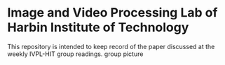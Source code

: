 # Image and Video Processing Lab of Harbin Institute of Technology
This repository is intended to keep record of the paper discussed at the weekly IVPL-HIT group readings.
group picture
